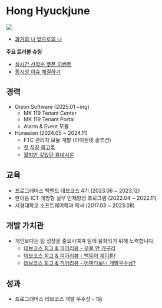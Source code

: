 # Hong Hyuckjune

<a href="https://hongdosan.tistory.com/"><img src="http://img.shields.io/badge/-Tech%20blog-red?style=flat-square&logo=tistory&link=https://hongdosan.tistory.com/"></a>

- [과거의 나 앞으로의 나](https://hongdosan.tistory.com/383)

**주요 트러블 슈팅**
- [실시간 선착순 쿠폰 이벤트](https://hongdosan.tistory.com/376)
- [동시성 이슈 해결하기](https://hongdosan.tistory.com/373)

## 경력
- Onion Software (2025.01 ~ing)
   - MK 119 Tenant Center
   - MK 119 Tenant Portal
   - Alarm & Event 모듈
- Hunesion (2024.05 ~ 2024.11)
   - FTC 관리자 모듈 개발 (아이원넷 솔루션)
   - [첫 직장 회고록](https://hongdosan.tistory.com/388)
   - [짧지만 깊었던 휴네시온](https://hongdosan.tistory.com/407)

## 교육
- 프로그래머스 백엔드 데브코스 4기 (2023.06 ~ 2023.12)
- 한이음 ICT 개방형 실무 인재양성 프로그램 (2022.04 ~ 2022.11)
- 서경대학교 소프트웨어학과 학사 (2017.03 ~ 2023.08)

## 개발 가치관
- 개인보다는 팀 성장을 중요시여겨 팀에 융화되기 위해 노력합니다.
    - [데브코스 회고 & 피어리뷰 - 우물 안 개구리](https://hongdosan.tistory.com/328)
    - [데브코스 회고 & 피어리뷰 - 백둥이 제이툰!](https://hongdosan.tistory.com/379)
    - [데브코스 회고 & 피어리뷰 - 어쩌다보니 개발우수상?](https://hongdosan.tistory.com/382)

## 성과
- 프로그래머스 데브코스 개발 우수상 - 1등
